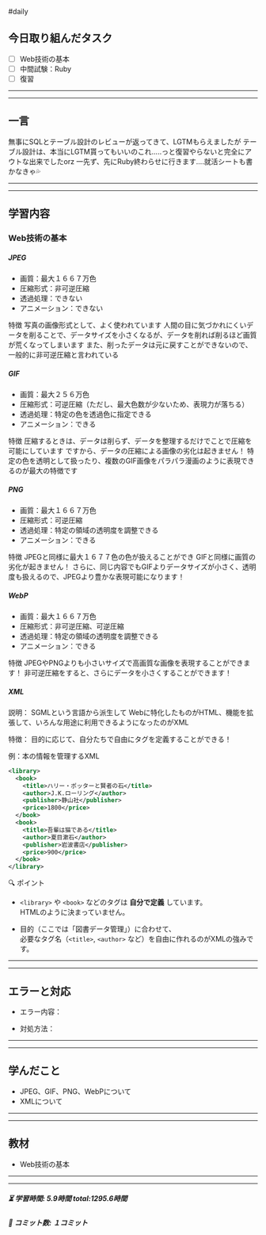 #daily

## 今日取り組んだタスク

- [ ] Web技術の基本
- [ ] 中間試験：Ruby
- [ ] 復習

---
---
## 一言

無事にSQLとテーブル設計のレビューが返ってきて、LGTMもらえましたが
テーブル設計は、本当にLGTM貰ってもいいのこれ.....っと復習やらないと完全にアウトな出来でしたorz
一先ず、先にRuby終わらせに行きます....就活シートも書かなきゃ💦

---
---
## 学習内容


### Web技術の基本

##### JPEG
- 画質：最大１６６７万色
- 圧縮形式：非可逆圧縮
- 透過処理：できない
- アニメーション：できない

特徴
写真の画像形式として、よく使われています
人間の目に気づかれにくいデータを削ることで、データサイズを小さくなるが、データを削れば削るほど画質が荒くなってしまいます
また、削ったデータは元に戻すことができないので、一般的に非可逆圧縮と言われている

##### GIF
- 画質：最大２５６万色
- 圧縮形式：可逆圧縮（ただし、最大色数が少ないため、表現力が落ちる）
- 透過処理：特定の色を透過色に指定できる
- アニメーション：できる

特徴
圧縮するときは、データは削らず、データを整理するだけでことで圧縮を可能にしています
ですから、データの圧縮による画像の劣化は起きません！
特定の色を透明として扱ったり、複数のGIF画像をパラパラ漫画のように表現できるのが最大の特徴です


##### PNG
- 画質：最大１６６７万色
- 圧縮形式：可逆圧縮
- 透過処理：特定の領域の透明度を調整できる
- アニメーション：できる

特徴
JPEGと同様に最大１６７７色の色が扱えることができ
GIFと同様に画質の劣化が起きません！
さらに、同じ内容でもGIFよりデータサイズが小さく、透明度も扱えるので、JPEGより豊かな表現可能になります！


##### WebP
- 画質：最大１６６７万色
- 圧縮形式：非可逆圧縮、可逆圧縮
- 透過処理：特定の領域の透明度を調整できる
- アニメーション：できる

特徴
JPEGやPNGよりも小さいサイズで高画質な画像を表現することができます！
非可逆圧縮をすると、さらにデータを小さくすることができます！

##### XML

説明：
SGMLという言語から派生して
Webに特化したものがHTML、機能を拡張して、いろんな用途に利用できるようになったのがXML

特徴：
目的に応じて、自分たちで自由にタグを定義することができる！

 例：本の情報を管理するXML

```xml
<library>
  <book>
    <title>ハリー・ポッターと賢者の石</title>
    <author>J.K.ローリング</author>
    <publisher>静山社</publisher>
    <price>1800</price>
  </book>
  <book>
    <title>吾輩は猫である</title>
    <author>夏目漱石</author>
    <publisher>岩波書店</publisher>
    <price>900</price>
  </book>
</library>

```

🔍 ポイント
- `<library>` や `<book>` などのタグは **自分で定義** しています。  
    HTMLのように決まっていません。

- 目的（ここでは「図書データ管理」）に合わせて、  
    必要なタグ名（`<title>`, `<author>` など）を自由に作れるのがXMLの強みです。



---
---
## エラーと対応

- エラー内容：
    
- 対処方法：


---
---
## 学んだこと


- JPEG、GIF、PNG、WebPについて
- XMLについて


---
---
## 教材

- Web技術の基本

---
---
##### ⏳ 学習時間: 5.9時間 total:1295.6時間 
##### 🌱 コミット数: １コミット